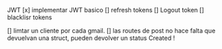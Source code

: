 
JWT
[x] implementar JWT basico
    [] refresh tokens
    [] Logout token
    [] blacklisr tokens

[] limtar un cliente por cada gmail.
[] las routes de post no hace falta que devuelvan una struct, pueden devolver un status Created !


 